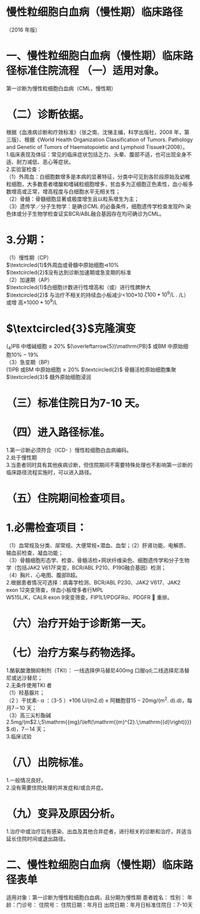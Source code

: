 # 慢性粒细胞白血病（慢性期）临床路径  
（2016 年版）  
# 一、慢性粒细胞白血病（慢性期）临床路径标准住院流程 （一）适用对象。  
第一诊断为慢性粒细胞白血病（CML，慢性期）  
# （二）诊断依据。  
根据《血液病诊断和疗效标准》（张之南、沈悌主编，科学出版社，2008 年，第三版）、根据《World Health Organization Classification of Tumors. Pathology and  Genetic of Tumors of Haematopoietic and Lymphoid Tissue》（2008）。  
1.临床表现及体征：常见的临床症状包括乏力、头晕、腹部不适，也可出现全身不适、耐力减低、恶心等症状。  
2.实验室检查：  
（1）外周血：白细胞数增多是本病的显著特征，分类中可见到各阶段原始及幼稚粒细胞，大多数患者嗜酸和嗜碱粒细胞增多，贫血多为正细胞正色素性，血小板多数增高或正常，增高程度与白细胞水平无相关性；  
（2）骨髓：骨髓细胞显著或极度增生且以粒系增生为主；  
（3）遗传学／分子生物学：是确诊CML 的必备条件，细胞遗传学检查发现Ph 染色体或分子生物学检查证实BCR/ABL融合基因存在均可确诊为CML。  
# 3.分期：  
（1）慢性期（CP）  
$\textcircled{1}$外周血或骨髓中原始细胞$\triangleleft10\%$  
$\textcircled{2}$没有达到诊断加速期或急变期的标准  
（2）加速期（AP）  
$\textcircled{1}$白细胞计数进行性增高和（或）进行性脾肿大  
$\textcircled{2}$ 与治疗不相关的持续血小板减少<100\*10 $\mathrm{\zeta}100{*}10^{9}\mathrm{/L}\;.$ /L）或增 高${\times}1000{*}10^{9}/\mathrm{L}$  
# $\textcircled{3}$克隆演变  
$(\mathrm{{}_{4})P B}$ 中嗜碱细胞${\geqslant}20\%$ $(\overleftarrow{5})\mathrm{PB}$ 或BM 中原始细胞$10\%{-}19\%$  
（3）急变期（BP）  
$\mathrm{{(1)}P B}$ 或BM 中原始细胞${\geqslant}20\%$ $\textcircled{2}$ 骨髓活检原始细胞集聚  $\textcircled{3}$ 髓外原始细胞浸润  
# （三）标准住院日为7-10 天。  
# （四）进入路径标准。  
1.第一诊断必须符合（ICD-  ）慢性粒细胞白血病编码。  
2.处于慢性期  
3.当患者同时具有其他疾病诊断，但住院期间不需要特殊处理也不影响第一诊断的临床路径流程实施时，可以进入路径。  
# （五）住院期间检查项目。  
# 1.必需检查项目：  
（1）血常规及分类、尿常规、大便常规+潜血、血型；（2）肝肾功能、电解质、输血前检查，凝血功能；  
（3）骨髓细胞形态学、检查、骨髓活检$+$网状纤维染色、细胞遗传学和分子生物学（包括JAK2 V617F突变，BCR/ABL P210、P190融合基因）检测；  
（4）胸片、心电图、腹部B超。  
2.根据患者情况可选择：病毒学检测、BCR/ABL P230、JAK2 V617、JAK2 exon 12突变筛查，伴血小板增多者行MPL  
W515L/K，CALR exon 9突变筛查，FIP1L1/PDGFRα、PDGFR  重排。  
# （六）治疗开始于诊断第一天。  
# （七）治疗方案与药物选择。  
1.酪氨酸激酶抑制剂（TKI）： 一线选择伊马替尼400mg 口服qd;二线选择尼洛替尼或达沙替尼；  
2.无条件使用TKI 者  
（1）羟基脲片；  
（2 ）干扰素- α ：（3-5 ）\*106 U/(m2.d) ± 阿糖胞苷$15{-}20\mathrm{mg/\left(m^{2}.\mathrm{~d}\right)}$.d)，每月7－10 天；  
（3）高三尖杉酯碱2.5mg/(m$2.\;5\mathrm{{mg}/\left(\mathrm{{m}^{2}.\;\mathrm{{d}\right)}}}$.d)，7－14 天；  
3.临床试验  
#   （八）出院标准。  
1.一般情况良好。  
2.没有需要住院处理的并发症和/或合并症。  
# （九）变异及原因分析。  
1.治疗中或治疗后有感染、出血及其他合并症者，进行相关的诊断和治疗，并适当延长住院时间或退出路径。  
# 二、慢性粒细胞白血病（慢性期）临床路径表单  
适用对象：第一诊断为慢性粒细胞白血病，且分期为慢性期 患者姓名：   性别： 年龄：门诊号：  住院号： 住院日期：年月日   出院日期：年月日标准住院日：7-10天  
